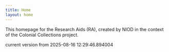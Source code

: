 ```yaml
---
title: Home
layout: home
---
```


This homepage for the Research Aids (RA), created by NIOD in the context of the Colonial Collections project. 


current version from 2025-08-16 12:29:46.894004